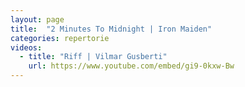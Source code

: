 ```yaml
---
layout: page
title:  "2 Minutes To Midnight | Iron Maiden"
categories: repertorie
videos:
  - title: "Riff | Vilmar Gusberti"
    url: https://www.youtube.com/embed/gi9-0kxw-Bw
---
```

